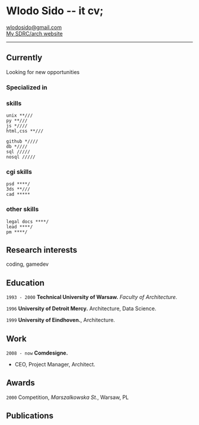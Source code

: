 # Wlodo Sido -- it cv;

<div id="webaddress">
<a href="wlodosido@gmail.com">wlodosido@gmail.com</a><br>
<a href="http://sidorczuk.com">My SDRC/arch website</a>
</div>

---
## Currently
Looking for new opportunities

### Specialized in
### skills
	unix **///
	py **///
	js *////
	html,css **///

	github *////
	db *////
	sql /////
	nosql /////
### cgi skills
	psd ****/
	3ds **///
	cad *****
### other skills
	legal docs ****/
	lead ****/
	pm ****/

## Research interests
coding, gamedev

## Education
`1993 - 2000`
**Technical University of Warsaw.** *Faculty of Architecture.*

`1996`
**University of Detroit Mercy.** Architecture, Data Science.

`1999`
**University of Eindhoven.**, Architecture.

## Work
`2008 - now`
**Comdesigne.**
- CEO, Project Manager, Architect.

## Awards
`2000`
Competition, *Marszalkowska St.*, Warsaw, PL

## Publications
<!-- A list is also available [online](http://scholar.google.co.uk/citations?user=LTOTl0YAAAAJ) -->


<!-- ### Footer
updated: Nov 2021 -->
